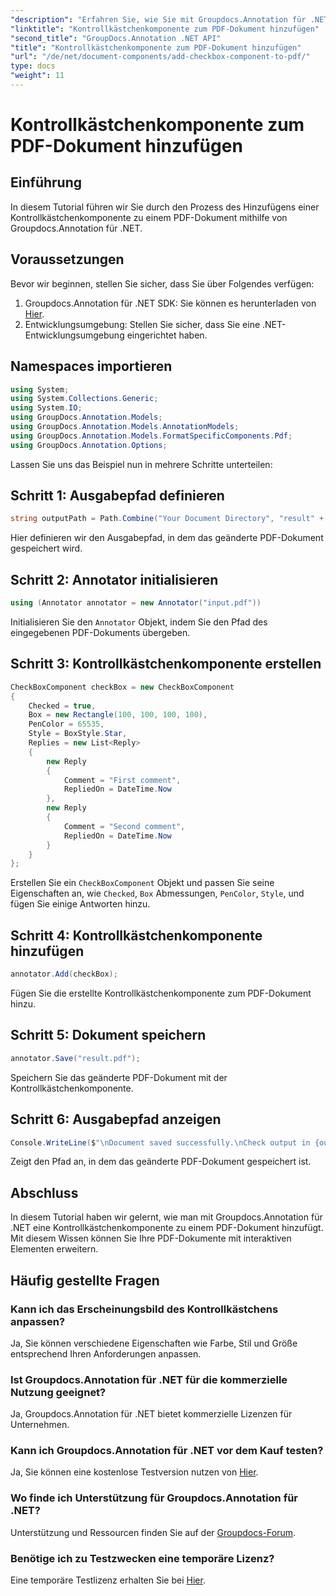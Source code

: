 ```yaml
---
"description": "Erfahren Sie, wie Sie mit Groupdocs.Annotation für .NET eine Kontrollkästchenkomponente zu PDF-Dokumenten hinzufügen. Optimieren Sie Ihre PDFs mit interaktiven Elementen."
"linktitle": "Kontrollkästchenkomponente zum PDF-Dokument hinzufügen"
"second_title": "GroupDocs.Annotation .NET API"
"title": "Kontrollkästchenkomponente zum PDF-Dokument hinzufügen"
"url": "/de/net/document-components/add-checkbox-component-to-pdf/"
type: docs
"weight": 11
---
```


# Kontrollkästchenkomponente zum PDF-Dokument hinzufügen

## Einführung
In diesem Tutorial führen wir Sie durch den Prozess des Hinzufügens einer Kontrollkästchenkomponente zu einem PDF-Dokument mithilfe von Groupdocs.Annotation für .NET.
## Voraussetzungen
Bevor wir beginnen, stellen Sie sicher, dass Sie über Folgendes verfügen:
1. Groupdocs.Annotation für .NET SDK: Sie können es herunterladen von [Hier](https://releases.groupdocs.com/annotation/net/).
2. Entwicklungsumgebung: Stellen Sie sicher, dass Sie eine .NET-Entwicklungsumgebung eingerichtet haben.

## Namespaces importieren
```csharp
using System;
using System.Collections.Generic;
using System.IO;
using GroupDocs.Annotation.Models;
using GroupDocs.Annotation.Models.AnnotationModels;
using GroupDocs.Annotation.Models.FormatSpecificComponents.Pdf;
using GroupDocs.Annotation.Options;
```
Lassen Sie uns das Beispiel nun in mehrere Schritte unterteilen:
## Schritt 1: Ausgabepfad definieren
```csharp
string outputPath = Path.Combine("Your Document Directory", "result" + Path.GetExtension("input.pdf"));
```
Hier definieren wir den Ausgabepfad, in dem das geänderte PDF-Dokument gespeichert wird.
## Schritt 2: Annotator initialisieren
```csharp
using (Annotator annotator = new Annotator("input.pdf"))
```
Initialisieren Sie den `Annotator` Objekt, indem Sie den Pfad des eingegebenen PDF-Dokuments übergeben.
## Schritt 3: Kontrollkästchenkomponente erstellen
```csharp
CheckBoxComponent checkBox = new CheckBoxComponent
{
    Checked = true,
    Box = new Rectangle(100, 100, 100, 100),
    PenColor = 65535,
    Style = BoxStyle.Star,
    Replies = new List<Reply>
    {
        new Reply
        {
            Comment = "First comment",
            RepliedOn = DateTime.Now
        },
        new Reply
        {
            Comment = "Second comment",
            RepliedOn = DateTime.Now
        }
    }
};
```
Erstellen Sie ein `CheckBoxComponent` Objekt und passen Sie seine Eigenschaften an, wie `Checked`, `Box` Abmessungen, `PenColor`, `Style`, und fügen Sie einige Antworten hinzu.
## Schritt 4: Kontrollkästchenkomponente hinzufügen
```csharp
annotator.Add(checkBox);
```
Fügen Sie die erstellte Kontrollkästchenkomponente zum PDF-Dokument hinzu.
## Schritt 5: Dokument speichern
```csharp
annotator.Save("result.pdf");
```
Speichern Sie das geänderte PDF-Dokument mit der Kontrollkästchenkomponente.
## Schritt 6: Ausgabepfad anzeigen
```csharp
Console.WriteLine($"\nDocument saved successfully.\nCheck output in {outputPath}.");
```
Zeigt den Pfad an, in dem das geänderte PDF-Dokument gespeichert ist.

## Abschluss
In diesem Tutorial haben wir gelernt, wie man mit Groupdocs.Annotation für .NET eine Kontrollkästchenkomponente zu einem PDF-Dokument hinzufügt. Mit diesem Wissen können Sie Ihre PDF-Dokumente mit interaktiven Elementen erweitern.
## Häufig gestellte Fragen
### Kann ich das Erscheinungsbild des Kontrollkästchens anpassen?
Ja, Sie können verschiedene Eigenschaften wie Farbe, Stil und Größe entsprechend Ihren Anforderungen anpassen.
### Ist Groupdocs.Annotation für .NET für die kommerzielle Nutzung geeignet?
Ja, Groupdocs.Annotation für .NET bietet kommerzielle Lizenzen für Unternehmen.
### Kann ich Groupdocs.Annotation für .NET vor dem Kauf testen?
Ja, Sie können eine kostenlose Testversion nutzen von [Hier](https://releases.groupdocs.com/).
### Wo finde ich Unterstützung für Groupdocs.Annotation für .NET?
Unterstützung und Ressourcen finden Sie auf der [Groupdocs-Forum](https://forum.groupdocs.com/c/annotation/10).
### Benötige ich zu Testzwecken eine temporäre Lizenz?
Eine temporäre Testlizenz erhalten Sie bei [Hier](https://purchase.groupdocs.com/temporary-license/).